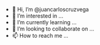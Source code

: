 - 👋 Hi, I’m @juancarloscruzvega
- 👀 I’m interested in ...
- 🌱 I’m currently learning ...
- 💞️ I’m looking to collaborate on ...
- 📫 How to reach me ...

<!---
juancarloscruzvega/juancarloscruzvega is a ✨ special ✨ repository because its `README.md` (this file) appears on your GitHub profile.
You can click the Preview link to take a look at your changes.
--->
